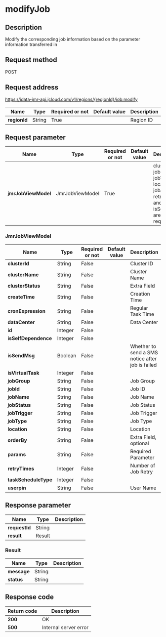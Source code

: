 # modifyJob


## Description
Modify the corresponding job information based on the parameter information transferred in

## Request method
POST

## Request address
https://idata-jmr-api.jcloud.com/v1/regions/{regionId}/job:modify

|Name|Type|Required or not|Default value|Description|
|---|---|---|---|---|
|**regionId**|String|True| |Region ID|

## Request parameter
|Name|Type|Required or not|Default value|Description|
|---|---|---|---|---|
|**jmrJobViewModel**|JmrJobViewModel|True| |clusterId, jobName, jobType, location, jobArgs, retryTimes and isSendMsg are required|

### JmrJobViewModel
|Name|Type|Required or not|Default value|Description|
|---|---|---|---|---|
|**clusterId**|String|False| |Cluster ID|
|**clusterName**|String|False| |Cluster Name|
|**clusterStatus**|String|False| |Extra Field|
|**createTime**|String|False| |Creation Time|
|**cronExpression**|String|False| |Regular Task Time|
|**dataCenter**|String|False| |Data Center|
|**id**|Integer|False| | |
|**isSelfDependence**|Integer|False| | |
|**isSendMsg**|Boolean|False| |Whether to send a SMS notice after job is failed|
|**isVirtualTask**|Integer|False| | |
|**jobGroup**|String|False| |Job Group|
|**jobId**|String|False| |Job ID|
|**jobName**|String|False| |Job Name|
|**jobStatus**|String|False| |Job Status|
|**jobTrigger**|String|False| |Job Trigger|
|**jobType**|String|False| |Job Type|
|**location**|String|False| |Location|
|**orderBy**|String|False| |Extra Field, optional|
|**params**|String|False| |Required Parameter|
|**retryTimes**|Integer|False| |Number of Job Retry|
|**taskScheduleType**|Integer|False| | |
|**userpin**|String|False| |User Name|

## Response parameter
|Name|Type|Description|
|---|---|---|
|**requestId**|String| |
|**result**|Result| |


### Result
|Name|Type|Description|
|---|---|---|
|**message**|String| |
|**status**|String| |

## Response code
|Return code|Description|
|---|---|
|**200**|OK|
|**500**|Internal server error|
